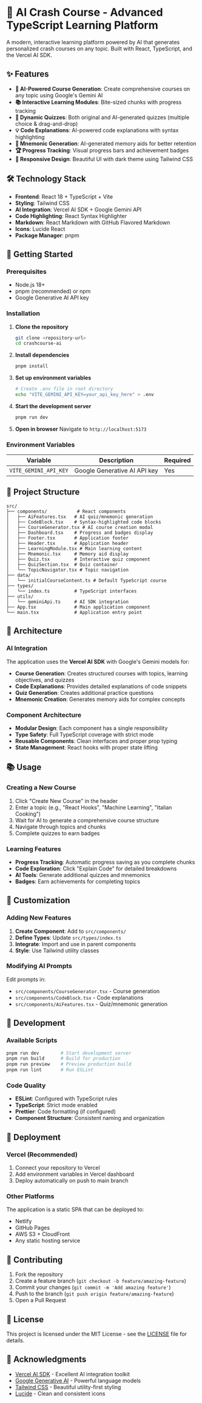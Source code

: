 # 🧠 AI Crash Course - Advanced TypeScript Learning Platform

A modern, interactive learning platform powered by AI that generates personalized crash courses on any topic. Built with React, TypeScript, and the Vercel AI SDK.

## ✨ Features

- **🤖 AI-Powered Course Generation**: Create comprehensive courses on any topic using Google's Gemini AI
- **📚 Interactive Learning Modules**: Bite-sized chunks with progress tracking
- **🧩 Dynamic Quizzes**: Both original and AI-generated quizzes (multiple choice & drag-and-drop)
- **💡 Code Explanations**: AI-powered code explanations with syntax highlighting
- **🧠 Mnemonic Generation**: AI-generated memory aids for better retention
- **🏆 Progress Tracking**: Visual progress bars and achievement badges
- **📱 Responsive Design**: Beautiful UI with dark theme using Tailwind CSS

## 🛠️ Technology Stack

- **Frontend**: React 18 + TypeScript + Vite
- **Styling**: Tailwind CSS
- **AI Integration**: Vercel AI SDK + Google Gemini API
- **Code Highlighting**: React Syntax Highlighter
- **Markdown**: React Markdown with GitHub Flavored Markdown
- **Icons**: Lucide React
- **Package Manager**: pnpm

## 🚀 Getting Started

### Prerequisites

- Node.js 18+
- pnpm (recommended) or npm
- Google Generative AI API key

### Installation

1. **Clone the repository**

   ```bash
   git clone <repository-url>
   cd crashcourse-ai
   ```

2. **Install dependencies**

   ```bash
   pnpm install
   ```

3. **Set up environment variables**

   ```bash
   # Create .env file in root directory
   echo "VITE_GEMINI_API_KEY=your_api_key_here" > .env
   ```

4. **Start the development server**

   ```bash
   pnpm run dev
   ```

5. **Open in browser**
   Navigate to `http://localhost:5173`

### Environment Variables

| Variable              | Description                  | Required |
| --------------------- | ---------------------------- | -------- |
| `VITE_GEMINI_API_KEY` | Google Generative AI API key | Yes      |

## 📁 Project Structure

```
src/
├── components/           # React components
│   ├── AiFeatures.tsx   # AI quiz/mnemonic generation
│   ├── CodeBlock.tsx    # Syntax-highlighted code blocks
│   ├── CourseGenerator.tsx # AI course creation modal
│   ├── Dashboard.tsx    # Progress and badges display
│   ├── Footer.tsx       # Application footer
│   ├── Header.tsx       # Application header
│   ├── LearningModule.tsx # Main learning content
│   ├── Mnemonic.tsx     # Memory aid display
│   ├── Quiz.tsx         # Interactive quiz component
│   ├── QuizSection.tsx  # Quiz container
│   └── TopicNavigator.tsx # Topic navigation
├── data/
│   └── initialCourseContent.ts # Default TypeScript course
├── types/
│   └── index.ts         # TypeScript interfaces
├── utils/
│   └── geminiApi.ts     # AI SDK integration
├── App.tsx              # Main application component
└── main.tsx             # Application entry point
```

## 🔧 Architecture

### AI Integration

The application uses the **Vercel AI SDK** with Google's Gemini models for:

- **Course Generation**: Creates structured courses with topics, learning objectives, and quizzes
- **Code Explanations**: Provides detailed explanations of code snippets
- **Quiz Generation**: Creates additional practice questions
- **Mnemonic Creation**: Generates memory aids for complex concepts

### Component Architecture

- **Modular Design**: Each component has a single responsibility
- **Type Safety**: Full TypeScript coverage with strict mode
- **Reusable Components**: Clean interfaces and proper prop typing
- **State Management**: React hooks with proper state lifting

## 📚 Usage

### Creating a New Course

1. Click "Create New Course" in the header
2. Enter a topic (e.g., "React Hooks", "Machine Learning", "Italian Cooking")
3. Wait for AI to generate a comprehensive course structure
4. Navigate through topics and chunks
5. Complete quizzes to earn badges

### Learning Features

- **Progress Tracking**: Automatic progress saving as you complete chunks
- **Code Exploration**: Click "Explain Code" for detailed breakdowns
- **AI Tools**: Generate additional quizzes and mnemonics
- **Badges**: Earn achievements for completing topics

## 🎨 Customization

### Adding New Features

1. **Create Component**: Add to `src/components/`
2. **Define Types**: Update `src/types/index.ts`
3. **Integrate**: Import and use in parent components
4. **Style**: Use Tailwind utility classes

### Modifying AI Prompts

Edit prompts in:

- `src/components/CourseGenerator.tsx` - Course generation
- `src/components/CodeBlock.tsx` - Code explanations
- `src/components/AiFeatures.tsx` - Quiz/mnemonic generation

## 🧪 Development

### Available Scripts

```bash
pnpm run dev        # Start development server
pnpm run build      # Build for production
pnpm run preview    # Preview production build
pnpm run lint       # Run ESLint
```

### Code Quality

- **ESLint**: Configured with TypeScript rules
- **TypeScript**: Strict mode enabled
- **Prettier**: Code formatting (if configured)
- **Component Structure**: Consistent naming and organization

## 🚀 Deployment

### Vercel (Recommended)

1. Connect your repository to Vercel
2. Add environment variables in Vercel dashboard
3. Deploy automatically on push to main branch

### Other Platforms

The application is a static SPA that can be deployed to:

- Netlify
- GitHub Pages
- AWS S3 + CloudFront
- Any static hosting service

## 🤝 Contributing

1. Fork the repository
2. Create a feature branch (`git checkout -b feature/amazing-feature`)
3. Commit your changes (`git commit -m 'Add amazing feature'`)
4. Push to the branch (`git push origin feature/amazing-feature`)
5. Open a Pull Request

## 📄 License

This project is licensed under the MIT License - see the [LICENSE](LICENSE) file for details.

## 🙏 Acknowledgments

- [Vercel AI SDK](https://sdk.vercel.ai/) - Excellent AI integration toolkit
- [Google Generative AI](https://developers.generativeai.google/) - Powerful language models
- [Tailwind CSS](https://tailwindcss.com/) - Beautiful utility-first styling
- [Lucide](https://lucide.dev/) - Clean and consistent icons
